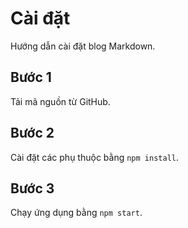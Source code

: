 # Cài đặt

Hướng dẫn cài đặt blog Markdown.

## Bước 1

Tải mã nguồn từ GitHub.

## Bước 2

Cài đặt các phụ thuộc bằng `npm install`.

## Bước 3

Chạy ứng dụng bằng `npm start`.
